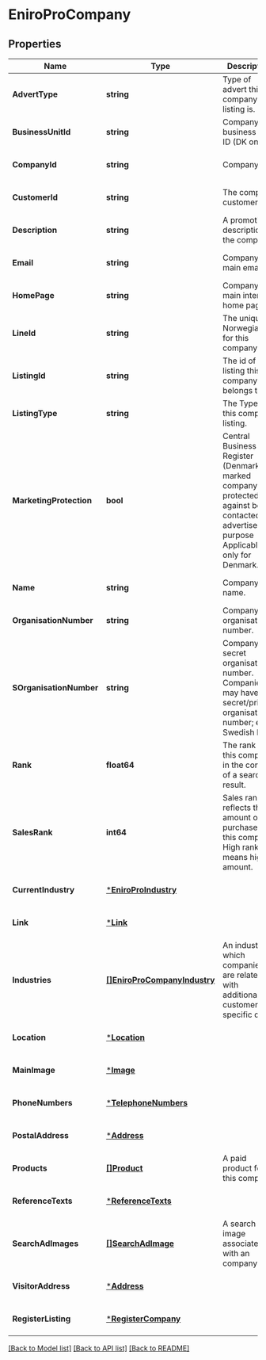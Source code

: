 # EniroProCompany

## Properties
Name | Type | Description | Notes
------------ | ------------- | ------------- | -------------
**AdvertType** | **string** | Type of advert this company listing is. | [optional] [default to null]
**BusinessUnitId** | **string** | Company business unit ID (DK only). | [optional] [default to null]
**CompanyId** | **string** | Company Id | [optional] [default to null]
**CustomerId** | **string** | The company customer id. | [optional] [default to null]
**Description** | **string** | A promotional description of the company. | [optional] [default to null]
**Email** | **string** | Company main email. | [optional] [default to null]
**HomePage** | **string** | Company main internet home page. | [optional] [default to null]
**LineId** | **string** | The unique Norwegian id for this company. | [optional] [default to null]
**ListingId** | **string** | The id of the listing this company belongs to. | [optional] [default to null]
**ListingType** | **string** | The Type of this company listing. | [optional] [default to null]
**MarketingProtection** | **bool** | Central Business Register (Denmark) marked company as protected against being contacted for advertisement purpose  Applicable only for Denmark. | [optional] [default to null]
**Name** | **string** | Company name. | [optional] [default to null]
**OrganisationNumber** | **string** | Company organisation number. | [optional] [default to null]
**SOrganisationNumber** | **string** | Company secret organisation number.  Companies may have a secret/private organisation number;  e.g. Swedish ENK. | [optional] [default to null]
**Rank** | **float64** | The rank of this company in the context of a search result. | [optional] [default to null]
**SalesRank** | **int64** | Sales rank reflects the amount of purchases for this company. High rank means high amount. | [optional] [default to null]
**CurrentIndustry** | [***EniroProIndustry**](EniroProIndustry.md) |  | [optional] [default to null]
**Link** | [***Link**](Link.md) |  | [optional] [default to null]
**Industries** | [**[]EniroProCompanyIndustry**](EniroProCompanyIndustry.md) | An industry to which companies are related, with additional customer specific data | [optional] [default to null]
**Location** | [***Location**](Location.md) |  | [optional] [default to null]
**MainImage** | [***Image**](Image.md) |  | [optional] [default to null]
**PhoneNumbers** | [***TelephoneNumbers**](TelephoneNumbers.md) |  | [optional] [default to null]
**PostalAddress** | [***Address**](Address.md) |  | [optional] [default to null]
**Products** | [**[]Product**](Product.md) | A paid product for this company. | [optional] [default to null]
**ReferenceTexts** | [***ReferenceTexts**](ReferenceTexts.md) |  | [optional] [default to null]
**SearchAdImages** | [**[]SearchAdImage**](SearchAdImage.md) | A search ad image associated with an company. | [optional] [default to null]
**VisitorAddress** | [***Address**](Address.md) |  | [optional] [default to null]
**RegisterListing** | [***RegisterCompany**](RegisterCompany.md) |  | [optional] [default to null]

[[Back to Model list]](../README.md#documentation-for-models) [[Back to API list]](../README.md#documentation-for-api-endpoints) [[Back to README]](../README.md)

